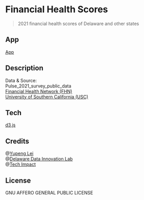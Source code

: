 # Financial Health Scores
> 2021 financial health scores of Delaware and other states

##  App
[App](https://de-data-lab.github.io/financial-health-scores-Yupeng/)

##  Description  
Data & Source:   
Pulse_2021_survey_public_data      
[Financial Health Network (FHN)](https://finhealthnetwork.org/)  
[University of Southern California (USC)](https://www.usc.edu/)

##  Tech
[d3.js](https://d3js.org/)

##  Credits 
@[Yupeng Lei](https://github.com/YupengLei)  
@[Delaware Data Innovation Lab](https://ddil.ai/)  
@[Tech Impact](https://techimpact.org/)

##  License  
GNU AFFERO GENERAL PUBLIC LICENSE
